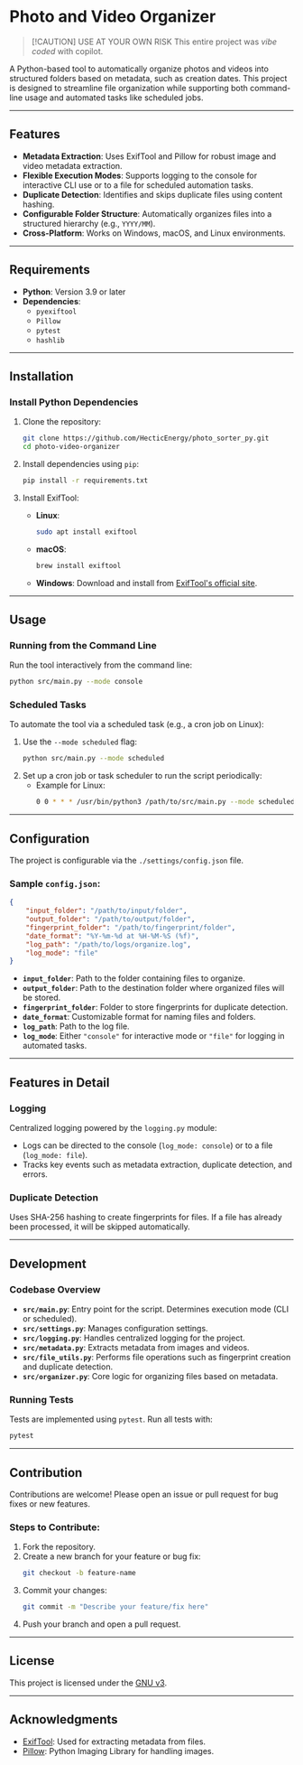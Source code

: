 # Photo and Video Organizer

> [!CAUTION] USE AT YOUR OWN RISK
> This entire project was *vibe coded* with copilot.

A Python-based tool to automatically organize photos and videos into structured folders based on metadata, such as creation dates. This project is designed to streamline file organization while supporting both command-line usage and automated tasks like scheduled jobs.

---

## Features
- **Metadata Extraction**: Uses ExifTool and Pillow for robust image and video metadata extraction.
- **Flexible Execution Modes**: Supports logging to the console for interactive CLI use or to a file for scheduled automation tasks.
- **Duplicate Detection**: Identifies and skips duplicate files using content hashing.
- **Configurable Folder Structure**: Automatically organizes files into a structured hierarchy (e.g., `YYYY/MM`).
- **Cross-Platform**: Works on Windows, macOS, and Linux environments.

---

## Requirements
- **Python**: Version 3.9 or later
- **Dependencies**:
  - `pyexiftool`
  - `Pillow`
  - `pytest`
  - `hashlib`

---

## Installation

### Install Python Dependencies
1. Clone the repository:
   ```bash
   git clone https://github.com/HecticEnergy/photo_sorter_py.git
   cd photo-video-organizer
   ```

2. Install dependencies using `pip`:
   ```bash
   pip install -r requirements.txt
   ```

3. Install ExifTool:
   - **Linux**:
     ```bash
     sudo apt install exiftool
     ```
   - **macOS**:
     ```bash
     brew install exiftool
     ```
   - **Windows**:
     Download and install from [ExifTool's official site](https://exiftool.org/).

---

## Usage

### Running from the Command Line
Run the tool interactively from the command line:
```bash
python src/main.py --mode console
```

### Scheduled Tasks
To automate the tool via a scheduled task (e.g., a cron job on Linux):
1. Use the `--mode scheduled` flag:
   ```bash
   python src/main.py --mode scheduled
   ```
2. Set up a cron job or task scheduler to run the script periodically:
   - Example for Linux:
     ```bash
     0 0 * * * /usr/bin/python3 /path/to/src/main.py --mode scheduled
     ```

---

## Configuration
The project is configurable via the `./settings/config.json` file.

### Sample `config.json`:
```json
{
    "input_folder": "/path/to/input/folder",
    "output_folder": "/path/to/output/folder",
    "fingerprint_folder": "/path/to/fingerprint/folder",
    "date_format": "%Y-%m-%d at %H-%M-%S (%f)",
    "log_path": "/path/to/logs/organize.log",
    "log_mode": "file"
}
```

- **`input_folder`**: Path to the folder containing files to organize.
- **`output_folder`**: Path to the destination folder where organized files will be stored.
- **`fingerprint_folder`**: Folder to store fingerprints for duplicate detection.
- **`date_format`**: Customizable format for naming files and folders.
- **`log_path`**: Path to the log file.
- **`log_mode`**: Either `"console"` for interactive mode or `"file"` for logging in automated tasks.

---

## Features in Detail

### Logging
Centralized logging powered by the `logging.py` module:
- Logs can be directed to the console (`log_mode: console`) or to a file (`log_mode: file`).
- Tracks key events such as metadata extraction, duplicate detection, and errors.

### Duplicate Detection
Uses SHA-256 hashing to create fingerprints for files. If a file has already been processed, it will be skipped automatically.

---

## Development

### Codebase Overview
- **`src/main.py`**: Entry point for the script. Determines execution mode (CLI or scheduled).
- **`src/settings.py`**: Manages configuration settings.
- **`src/logging.py`**: Handles centralized logging for the project.
- **`src/metadata.py`**: Extracts metadata from images and videos.
- **`src/file_utils.py`**: Performs file operations such as fingerprint creation and duplicate detection.
- **`src/organizer.py`**: Core logic for organizing files based on metadata.

### Running Tests
Tests are implemented using `pytest`. Run all tests with:
```bash
pytest
```

---

## Contribution
Contributions are welcome! Please open an issue or pull request for bug fixes or new features.

### Steps to Contribute:
1. Fork the repository.
2. Create a new branch for your feature or bug fix:
   ```bash
   git checkout -b feature-name
   ```
3. Commit your changes:
   ```bash
   git commit -m "Describe your feature/fix here"
   ```
4. Push your branch and open a pull request.

---

## License
This project is licensed under the [GNU v3](LICENSE).

---

## Acknowledgments
- [ExifTool](https://exiftool.org/): Used for extracting metadata from files.
- [Pillow](https://python-pillow.org/): Python Imaging Library for handling images.

